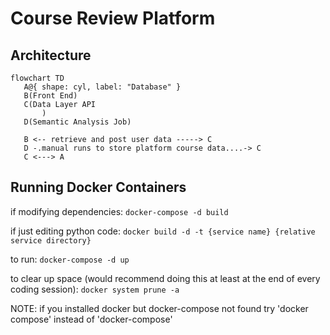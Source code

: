  # Course Review Platform


 ## Architecture

 ```mermaid
flowchart TD
    A@{ shape: cyl, label: "Database" }
    B(Front End)
    C(Data Layer API 
        )
    D(Semantic Analysis Job)

    B <-- retrieve and post user data -----> C
    D -.manual runs to store platform course data....-> C
    C <---> A
```



 ## Running Docker Containers
if modifying dependencies:
```docker-compose -d build```

if just editing python code:
```docker build -d -t {service name} {relative service directory}```

to run:
```docker-compose -d up```

to clear up space (would recommend doing this at least at the end of every coding session):
```docker system prune -a```

NOTE: if you installed docker but docker-compose not found try 'docker compose' instead of 'docker-compose'

